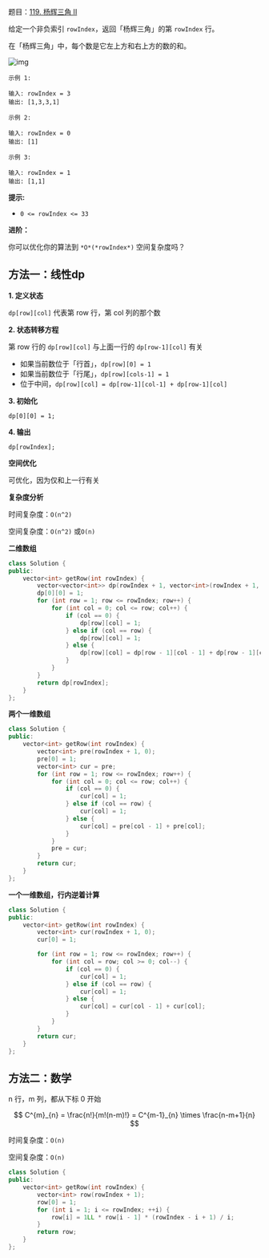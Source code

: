 题目：[119. 杨辉三角 II](https://leetcode-cn.com/problems/pascals-triangle-ii/)

给定一个非负索引 `rowIndex`，返回「杨辉三角」的第 `rowIndex` 行。

在「杨辉三角」中，每个数是它左上方和右上方的数的和。

![img](https://pic.leetcode-cn.com/1626927345-DZmfxB-PascalTriangleAnimated2.gif)

```
示例 1:

输入: rowIndex = 3
输出: [1,3,3,1]

示例 2:

输入: rowIndex = 0
输出: [1]

示例 3:

输入: rowIndex = 1
输出: [1,1]
```

**提示:**

- `0 <= rowIndex <= 33`

**进阶：**

你可以优化你的算法到 `*O*(*rowIndex*)` 空间复杂度吗？

## 方法一：线性dp

**1. 定义状态**

`dp[row][col]` 代表第 row 行，第 col 列的那个数

**2. 状态转移方程**

第 row 行的 `dp[row][col]` 与上面一行的 `dp[row-1][col]` 有关

- 如果当前数位于「行首」，`dp[row][0] = 1`
- 如果当前数位于「行尾」，`dp[row][cols-1] = 1`
- 位于中间，`dp[row][col] = dp[row-1][col-1] + dp[row-1][col]`

**3. 初始化**

`dp[0][0] = 1;`

**4. 输出**

`dp[rowIndex];`

**空间优化**

可优化，因为仅和上一行有关

**复杂度分析**

时间复杂度：`O(n^2)`

空间复杂度：`O(n^2)` 或`O(n)`

**二维数组**

```c++
class Solution {
public:
    vector<int> getRow(int rowIndex) {
        vector<vector<int>> dp(rowIndex + 1, vector<int>(rowIndex + 1, 0));
        dp[0][0] = 1;
        for (int row = 1; row <= rowIndex; row++) {
            for (int col = 0; col <= row; col++) {
                if (col == 0) {
                    dp[row][col] = 1;
                } else if (col == row) {
                    dp[row][col] = 1;
                } else {
                    dp[row][col] = dp[row - 1][col - 1] + dp[row - 1][col];
                }
            }
        }
        return dp[rowIndex];
    }
};
```

**两个一维数组**

```c++
class Solution {
public:
    vector<int> getRow(int rowIndex) {
        vector<int> pre(rowIndex + 1, 0);
        pre[0] = 1;
        vector<int> cur = pre;
        for (int row = 1; row <= rowIndex; row++) {
            for (int col = 0; col <= row; col++) {
                if (col == 0) {
                    cur[col] = 1;
                } else if (col == row) {
                    cur[col] = 1;
                } else {
                    cur[col] = pre[col - 1] + pre[col];
                }
            }
            pre = cur;
        }
        return cur;
    }
};
```

**一个一维数组，行内逆着计算**

```c++
class Solution {
public:
    vector<int> getRow(int rowIndex) {
        vector<int> cur(rowIndex + 1, 0);
        cur[0] = 1;

        for (int row = 1; row <= rowIndex; row++) {
            for (int col = row; col >= 0; col--) {
                if (col == 0) {
                    cur[col] = 1;
                } else if (col == row) {
                    cur[col] = 1;
                } else {
                    cur[col] = cur[col - 1] + cur[col];
                }
            }
        }
        return cur;
    }
};
```

## 方法二：数学

n 行，m 列，都从下标 0 开始

$$
C^{m}_{n} = \frac{n!}{m!(n-m)!} = C^{m-1}_{n} \times \frac{n-m+1}{n}
$$

时间复杂度：`O(n)`

空间复杂度：`O(n)`

```c++
class Solution {
public:
    vector<int> getRow(int rowIndex) {
        vector<int> row(rowIndex + 1);
        row[0] = 1;
        for (int i = 1; i <= rowIndex; ++i) {
            row[i] = 1LL * row[i - 1] * (rowIndex - i + 1) / i;
        }
        return row;
    }
};
```

